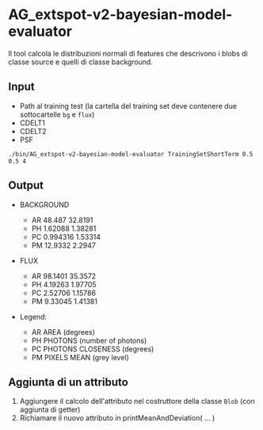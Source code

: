 # AG_extspot-v2-bayesian-model-evaluator

Il tool calcola le distribuzioni normali di features che descrivono i blobs di classe source e quelli di classe background. 

## Input
* Path al training test (la cartella del training set deve contenere due sottocartelle `bg` e `flux`)
* CDELT1
* CDELT2
* PSF

`./bin/AG_extspot-v2-bayesian-model-evaluator TrainingSetShortTerm 0.5 0.5 4`

## Output
* BACKGROUND
  * AR  48.487 32.8191
  * PH  1.62088 1.38281
  * PC  0.994316 1.53314
  * PM  12.9332 2.2947

* FLUX
  * AR  98.1401 35.3572
  * PH  4.19263 1.97705
  * PC  2.52706 1.15786
  * PM  9.33045 1.41381

* Legend: 
  * AR  AREA (degrees)
  * PH  PHOTONS (number of photons)
  * PC  PHOTONS CLOSENESS (degrees)
  * PM  PIXELS MEAN (grey level)

## Aggiunta di un attributo
1) Aggiungere il calcolo dell'attributo nel costruttore della classe `Blob` (con aggiunta di getter)
2) Richiamare il nuovo attributo in printMeanAndDeviation( ... )
